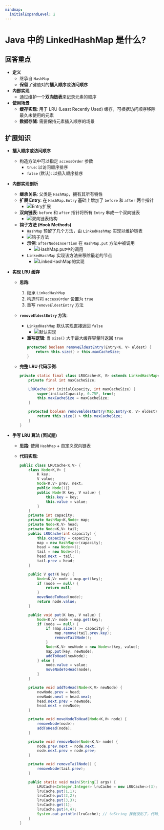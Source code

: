 ```yaml
---
mindmap:
  initialExpandLevel: 2
---
```


# Java 中的 LinkedHashMap 是什么?

## 回答重点

- **定义**
  - 继承自 `HashMap`
  - **保留**了键值对的**插入顺序**或**访问顺序**
- **内部实现**
  - 通过维护一个**双向链表**来记录元素的顺序
- **使用场景**
  - **缓存实现**: 用于 LRU (Least Recently Used) 缓存，可根据访问顺序移除最久未使用的元素
  - **数据存储**: 需要保持元素插入顺序的场景

## 扩展知识

- **插入顺序或访问顺序**
  - 构造方法中可以指定 `accessOrder` 参数
    - `true`: 以访问顺序排序
    - `false` (默认): 以插入顺序排序
- **内部实现剖析**
  - **继承关系**: 父类是 `HashMap`，拥有其所有特性
  - **扩展 Entry**: 在 `HashMap.Entry` 基础上增加了 `before` 和 `after` 两个指针
    - ![Entry扩展](https://pic.code-nav.cn/mianshiya/question_picture/1783397053004488705/20220219203048_mianshiya.png)
  - **双向链表**: `before` 和 `after` 指针将所有 `Entry` 串成一个双向链表
    - ![双向链表结构](https://pic.code-nav.cn/mianshiya/question_picture/1783397053004488705/20220219203058_mianshiya.png)
  - **钩子方法 (Hook Methods)**
    - `HashMap` 预留了几个方法，由 `LinkedHashMap` 实现以维护链表
    - ![钩子方法](https://pic.code-nav.cn/mianshiya/question_picture/1783397053004488705/20220219203123_mianshiya.png)
    - **示例**: `afterNodeInsertion` 在 `HashMap.put` 方法中被调用
      - ![HashMap.put中的调用](https://pic.code-nav.cn/mianshiya/question_picture/1783397053004488705/20220219203133_mianshiya.png)
    - `LinkedHashMap` 实现该方法来移除最老的节点
      - ![LinkedHashMap的实现](https://pic.code-nav.cn/mianshiya/question_picture/1783397053004488705/20220219203142_mianshiya.png)
- **实现 LRU 缓存**

  - **思路**:
    1. 继承 `LinkedHashMap`
    2. 构造时将 `accessOrder` 设置为 `true`
    3. 重写 `removeEldestEntry` 方法
  - **`removeEldestEntry` 方法**:
    - `LinkedHashMap` 默认实现直接返回 `false`
      - ![默认实现](https://pic.code-nav.cn/mianshiya/question_picture/1783397053004488705/20220219203154_mianshiya.png)
    - **重写逻辑**: 当 `size()` 大于最大缓存容量时返回 `true`
      ```java
      protected boolean removeEldestEntry(Entry<K, V> eldest) {
          return this.size() > this.maxCacheSize;
      }
      ```
  - **完整 LRU 代码示例**:

    ```java
    private static final class LRUCache<K, V> extends LinkedHashMap<K, V> {
        private final int maxCacheSize;

        LRUCache(int initialCapacity, int maxCacheSize) {
            super(initialCapacity, 0.75F, true);
            this.maxCacheSize = maxCacheSize;
        }

        protected boolean removeEldestEntry(Map.Entry<K, V> eldest) {
            return this.size() > this.maxCacheSize;
        }
    }
    ```

- **手写 LRU 算法 (面试题)**

  - **思路**: 使用 `HashMap` + 自定义双向链表
  - **代码实现**:

    ```java
    public class LRUCache<K,V> {
        class Node<K,V> {
            K key;
            V value;
            Node<K,V> prev, next;
            public Node(){}
            public Node(K key, V value) {
                this.key = key;
                this.value = value;
            }
        }
        private int capacity;
        private HashMap<K,Node> map;
        private Node<K,V> head;
        private Node<K,V> tail;
        public LRUCache(int capacity) {
            this.capacity = capacity;
            map = new HashMap<>(capacity);
            head = new Node<>();
            tail = new Node<>();
            head.next = tail;
            tail.prev = head;
        }

        public V get(K key) {
            Node<K,V> node = map.get(key);
            if (node == null) {
                return null;
            }
            moveNodeToHead(node);
            return node.value;
        }

        public void put(K key, V value) {
            Node<K,V> node = map.get(key);
            if (node == null) {
                if (map.size() >= capacity) {
                    map.remove(tail.prev.key);
                    removeTailNode();
                }
                Node<K,V> newNode = new Node<>(key, value);
                map.put(key, newNode);
                addToHead(newNode);
            } else {
                node.value = value;
                moveNodeToHead(node);
            }
        }

        private void addToHead(Node<K,V> newNode) {
            newNode.prev = head;
            newNode.next = head.next;
            head.next.prev = newNode;
            head.next = newNode;
        }

        private void moveNodeToHead(Node<K,V> node) {
            removeNode(node);
            addToHead(node);
        }

        private void removeNode(Node<K,V> node) {
            node.prev.next = node.next;
            node.next.prev = node.prev;
        }

        private void removeTailNode() {
            removeNode(tail.prev);
        }

        public static void main(String[] args) {
            LRUCache<Integer,Integer> lruCache = new LRUCache<>(3);
            lruCache.put(1,1);
            lruCache.put(2,2);
            lruCache.put(3,3);
            lruCache.get(1);
            lruCache.put(4,4);
            System.out.println(lruCache); // toString 我就没贴了，代码太长了
        }
    }
    ```
